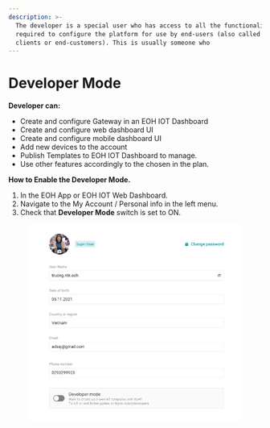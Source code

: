 ```yaml
---
description: >-
  The developer is a special user who has access to all the functionality
  required to configure the platform for use by end-users (also called as
  clients or end-customers). This is usually someone who
---
```


# Developer Mode



**Developer can:**

* Create and configure Gateway in an EOH IOT Dashboard
* Create and configure web dashboard UI
* Create and configure mobile dashboard UI
* Add new devices to the account
* Publish Templates to EOH IOT Dashboard to manage.
* Use other features accordingly to the chosen in the plan.





**How to Enable the Developer Mode.**

1. In the EOH App or EOH IOT Web Dashboard.
2. Navigate to the My Account / Personal info in the left menu.
3. Check that **Developer Mode** switch is set to ON.

<figure><img src="../.gitbook/assets/Screen Shot 2022-07-22 at 14.08.29.png" alt=""><figcaption></figcaption></figure>

